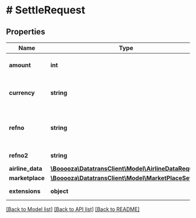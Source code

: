 # # SettleRequest

## Properties

Name | Type | Description | Notes
------------ | ------------- | ------------- | -------------
**amount** | **int** | The amount of the transaction in the currency’s smallest unit. For example use 1000 for CHF 10.00. |
**currency** | **string** | 3 letter &lt;a href&#x3D;&#39;https://en.wikipedia.org/wiki/ISO_4217&#39; target&#x3D;&#39;_blank&#39;&gt;ISO-4217&lt;/a&gt; character code. For example &#x60;CHF&#x60; or &#x60;USD&#x60; |
**refno** | **string** | The merchant&#39;s reference number. Most payment methods require you to have a unique reference for a transaction. In case you must change the reference number in settlement, ensure first it is supported by the dedicated payment method. |
**refno2** | **string** | Optional customer&#39;s reference number. Supported by some payment methods or acquirers. | [optional]
**airline_data** | [**\Booooza\DatatransClient\Model\AirlineDataRequest**](AirlineDataRequest.md) |  | [optional]
**marketplace** | [**\Booooza\DatatransClient\Model\MarketPlaceSettle**](MarketPlaceSettle.md) |  | [optional]
**extensions** | **object** | An object for additional data needed by some merchants for customized processes. | [optional]

[[Back to Model list]](../../README.md#models) [[Back to API list]](../../README.md#endpoints) [[Back to README]](../../README.md)
